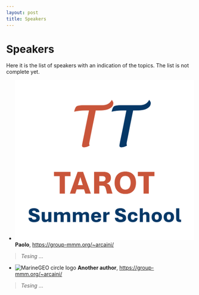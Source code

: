 ```yaml
---
layout: post
title: Speakers
---
```

Speakers
===============

Here it is the list of speakers with an indication of the topics. The list is not complete yet.

- ![Paolo ,,,](/assets/images/logo.png "Paolo") **Paolo**, https://group-mmm.org/~arcaini/
> *Tesing ...*

 - ![MarineGEO circle logo](/assets/img/MarineGEO_logo.png "MarineGEO logo") **Another author**, https://group-mmm.org/~arcaini/
> *Tesing ...*


[//]: <> (### NOME E COGNOME DESCRIZIONE PAG WEB ***)
